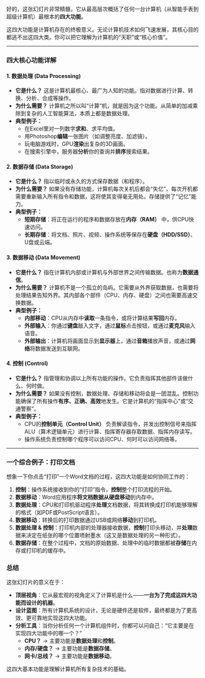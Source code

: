 好的，这张幻灯片非常精髓，它从最高层次概括了任何一台计算机（从智能手表到超级计算机）最根本的**四大功能**。

这四大功能是计算机存在的终极意义。无论计算机技术如何飞速发展，其核心目的都逃不出这四大类。你可以把它理解为计算机的“天职”或“核心价值”。

---

### 四大核心功能详解

#### 1. 数据处理 (Data Processing)
*   **它是什么？** 这是计算机最核心、最广为人知的功能。指对数据进行计算、转换、分析、合成等操作。
*   **为什么需要？** 计算机之所以叫“计算”机，就是因为这个功能。从简单的加减乘除到复杂的人工智能算法，本质上都是数据处理。
*   **典型例子：**
    *   在Excel里对一列数字**求和**、求平均值。
    *   用Photoshop**编辑**一张图片（如调整亮度、加滤镜）。
    *   玩电脑游戏时，GPU**渲染**出复杂的3D画面。
    *   在搜索引擎中，服务器**分析**你的查询并**排序**搜索结果。

#### 2. 数据存储 (Data Storage)
*   **它是什么？** 指以临时或永久的方式保存数据（和程序）。
*   **为什么需要？** 如果没有存储功能，计算机每次关机后都会“失忆”，每次开机都需要重新输入所有指令和数据，这将使其变得毫无用处。存储提供了“记忆”能力。
*   **典型例子：**
    *   **短期存储**：将正在运行的程序和数据存放在**内存（RAM）** 中，供CPU快速访问。
    *   **长期存储**：将文档、照片、视频、操作系统等保存在**硬盘（HDD/SSD）**、U盘或云端。

#### 3. 数据移动 (Data Movement)
*   **它是什么？** 指在计算机内部或计算机与外部世界之间传输数据。也称为**数据通信**。
*   **为什么需要？** 计算机不是一个孤立的岛屿。它需要从外界获取数据，也需要将处理结果告知外界。其内部各个部件（CPU、内存、硬盘）之间也需要高速交换数据。
*   **典型例子：**
    *   **内部移动**：CPU从内存中**读取**一条指令，或将计算结果**写回**内存。
    *   **外部输入**：你通过**键盘**敲入文字，通过**鼠标**点击按钮，或通过**麦克风**输入语音。
    *   **外部输出**：计算机将画面显示到**显示器**上，通过**音箱**播放声音，或通过**网络**将数据发送到互联网。

#### 4. 控制 (Control)
*   **它是什么？** 指管理和协调以上所有功能的操作。它负责指挥其他部件该做什么、何时做。
*   **为什么需要？** 如果没有控制，数据处理、存储和移动将会是一团混乱。控制功能确保了所有操作**有序、正确、高效**地发生。它是计算机的“指挥中心”或“交通警察”。
*   **典型例子：**
    *   CPU的**控制单元（Control Unit）** 负责解读指令，并发出控制信号来指挥ALU（算术逻辑单元）进行计算、指挥寄存器存取数据、指挥内存读写。
    *   操作系统负责控制哪个程序可以访问CPU、何时可以访问网络等。

---

### 一个综合例子：打印文档

想象一下你点击“打印”一个Word文档的过程，这四大功能是如何协同工作的：

1.  **控制**：操作系统接收到你的“打印”指令，**控制**整个打印流程的开始。
2.  **数据移动**：Word应用程序**将文档数据从硬盘移动**到内存中。
3.  **数据处理**：CPU和打印机驱动程序**处理**文档数据，将其转换成打印机能够理解的格式（如PDF或PostScript语言）。
4.  **数据移动**：转换后的打印数据通过USB或网络**移动**到打印机。
5.  **数据处理 & 控制**：打印机内部的处理器接收数据，**控制**打印头移动，并**处理**数据来决定在纸张的哪个位置喷射墨水（这又是数据处理的另一种形式）。
6.  **数据存储**：在整个过程中，文档的原始数据、处理中的临时数据都被**存储**在内存或打印机的缓存中。

### 总结

这张幻灯片的意义在于：

*   **顶层视角**：它从最宏观的视角定义了计算机是什么——**一台为了完成这四大功能而设计的机器**。
*   **设计蓝图**：所有计算机系统的设计，无论是硬件还是软件，最终都是为了更高效、更可靠地实现这四大功能。
*   **分析工具**：当你分析任何一个计算机组件时，你都可以问自己：“它主要是在实现四大功能中的哪一个？”
    *   **CPU？** -> 主要功能是**数据处理**和**控制**。
    *   **内存/硬盘？** -> 主要功能是**数据存储**。
    *   **网卡/总线？** -> 主要功能是**数据移动**。

这四大基本功能是理解计算机所有复杂技术的基础。